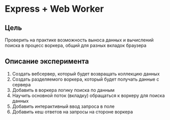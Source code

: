 # Express + Web Worker

## Цель

Проверить на практике возможность выноса данных и вычислений поиска в процесс воркера, общий для разных вкладок браузера

## Описание эксперимента

1. Создать вебсервер, который будет возвращать коллекцию данных
2. Создать разделяемого воркера, который будет получать данные с сервера
3. Добавить в воркера логику поиска по данным
4. Научить основной поток (вкладку) обращаться к воркеру для поиска данных
5. Добавить интерактивный ввод запроса в поле
6. Добавить кеш ответов на запросы на стороне воркера
